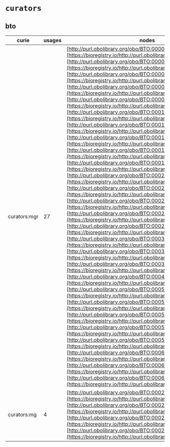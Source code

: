 # `curators`
## bto
| curie        |   usages | nodes                                                                                                                                                                                                                                                                                                                                                                                                                                                                                                                                                                                                                                                                                                                                                                                                                                                                                                                                                                                                                                                                                                                                                                                                                                                                                                                                                                                                                                                                                                                                                                                                                                                                                                                                                                                                                                                                                                                                                                                                                                                                                                                                                                                                                                                                                                                                                                                                                                                                                                                                                                                                                                                                                                                                                                                                                                                                                                                                                                                                                                                                                                                                                                     |
|--------------|----------|---------------------------------------------------------------------------------------------------------------------------------------------------------------------------------------------------------------------------------------------------------------------------------------------------------------------------------------------------------------------------------------------------------------------------------------------------------------------------------------------------------------------------------------------------------------------------------------------------------------------------------------------------------------------------------------------------------------------------------------------------------------------------------------------------------------------------------------------------------------------------------------------------------------------------------------------------------------------------------------------------------------------------------------------------------------------------------------------------------------------------------------------------------------------------------------------------------------------------------------------------------------------------------------------------------------------------------------------------------------------------------------------------------------------------------------------------------------------------------------------------------------------------------------------------------------------------------------------------------------------------------------------------------------------------------------------------------------------------------------------------------------------------------------------------------------------------------------------------------------------------------------------------------------------------------------------------------------------------------------------------------------------------------------------------------------------------------------------------------------------------------------------------------------------------------------------------------------------------------------------------------------------------------------------------------------------------------------------------------------------------------------------------------------------------------------------------------------------------------------------------------------------------------------------------------------------------------------------------------------------------------------------------------------------------------------------------------------------------------------------------------------------------------------------------------------------------------------------------------------------------------------------------------------------------------------------------------------------------------------------------------------------------------------------------------------------------------------------------------------------------------------------------------------------------|
| curators:mgr |       27 | [http://purl.obolibrary.org/obo/BTO:0000000](https://bioregistry.io/http://purl.obolibrary.org/obo/BTO:0000000), [http://purl.obolibrary.org/obo/BTO:0000031](https://bioregistry.io/http://purl.obolibrary.org/obo/BTO:0000031), [http://purl.obolibrary.org/obo/BTO:0000682](https://bioregistry.io/http://purl.obolibrary.org/obo/BTO:0000682), [http://purl.obolibrary.org/obo/BTO:0000845](https://bioregistry.io/http://purl.obolibrary.org/obo/BTO:0000845), [http://purl.obolibrary.org/obo/BTO:0000940](https://bioregistry.io/http://purl.obolibrary.org/obo/BTO:0000940), [http://purl.obolibrary.org/obo/BTO:0001013](https://bioregistry.io/http://purl.obolibrary.org/obo/BTO:0001013), [http://purl.obolibrary.org/obo/BTO:0001476](https://bioregistry.io/http://purl.obolibrary.org/obo/BTO:0001476), [http://purl.obolibrary.org/obo/BTO:0001490](https://bioregistry.io/http://purl.obolibrary.org/obo/BTO:0001490), [http://purl.obolibrary.org/obo/BTO:0001853](https://bioregistry.io/http://purl.obolibrary.org/obo/BTO:0001853), [http://purl.obolibrary.org/obo/BTO:0001905](https://bioregistry.io/http://purl.obolibrary.org/obo/BTO:0001905), [http://purl.obolibrary.org/obo/BTO:0002044](https://bioregistry.io/http://purl.obolibrary.org/obo/BTO:0002044), [http://purl.obolibrary.org/obo/BTO:0002103](https://bioregistry.io/http://purl.obolibrary.org/obo/BTO:0002103), [http://purl.obolibrary.org/obo/BTO:0002265](https://bioregistry.io/http://purl.obolibrary.org/obo/BTO:0002265), [http://purl.obolibrary.org/obo/BTO:0002280](https://bioregistry.io/http://purl.obolibrary.org/obo/BTO:0002280), [http://purl.obolibrary.org/obo/BTO:0002294](https://bioregistry.io/http://purl.obolibrary.org/obo/BTO:0002294), [http://purl.obolibrary.org/obo/BTO:0003003](https://bioregistry.io/http://purl.obolibrary.org/obo/BTO:0003003), [http://purl.obolibrary.org/obo/BTO:0003632](https://bioregistry.io/http://purl.obolibrary.org/obo/BTO:0003632), [http://purl.obolibrary.org/obo/BTO:0003982](https://bioregistry.io/http://purl.obolibrary.org/obo/BTO:0003982), [http://purl.obolibrary.org/obo/BTO:0004057](https://bioregistry.io/http://purl.obolibrary.org/obo/BTO:0004057), [http://purl.obolibrary.org/obo/BTO:0005445](https://bioregistry.io/http://purl.obolibrary.org/obo/BTO:0005445), [http://purl.obolibrary.org/obo/BTO:0005660](https://bioregistry.io/http://purl.obolibrary.org/obo/BTO:0005660), [http://purl.obolibrary.org/obo/BTO:0005662](https://bioregistry.io/http://purl.obolibrary.org/obo/BTO:0005662), [http://purl.obolibrary.org/obo/BTO:0005679](https://bioregistry.io/http://purl.obolibrary.org/obo/BTO:0005679), [http://purl.obolibrary.org/obo/BTO:0005680](https://bioregistry.io/http://purl.obolibrary.org/obo/BTO:0005680), [http://purl.obolibrary.org/obo/BTO:0006127](https://bioregistry.io/http://purl.obolibrary.org/obo/BTO:0006127), [http://purl.obolibrary.org/obo/BTO:0006171](https://bioregistry.io/http://purl.obolibrary.org/obo/BTO:0006171), [http://purl.obolibrary.org/obo/BTO:0006352](https://bioregistry.io/http://purl.obolibrary.org/obo/BTO:0006352) |
| curators:mg  |        4 | [http://purl.obolibrary.org/obo/BTO:0002233](https://bioregistry.io/http://purl.obolibrary.org/obo/BTO:0002233), [http://purl.obolibrary.org/obo/BTO:0002486](https://bioregistry.io/http://purl.obolibrary.org/obo/BTO:0002486), [http://purl.obolibrary.org/obo/BTO:0002688](https://bioregistry.io/http://purl.obolibrary.org/obo/BTO:0002688), [http://purl.obolibrary.org/obo/BTO:0002922](https://bioregistry.io/http://purl.obolibrary.org/obo/BTO:0002922)                                                                                                                                                                                                                                                                                                                                                                                                                                                                                                                                                                                                                                                                                                                                                                                                                                                                                                                                                                                                                                                                                                                                                                                                                                                                                                                                                                                                                                                                                                                                                                                                                                                                                                                                                                                                                                                                                                                                                                                                                                                                                                                                                                                                                                                                                                                                                                                                                                                                                                                                                                                                                                                                                                        |
